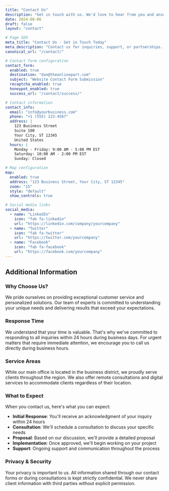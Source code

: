 ```yaml
---
title: "Contact Us"
description: "Get in touch with us. We'd love to hear from you and answer any questions you may have."
date: 2024-08-06
draft: false
layout: "contact"

# Page SEO
meta_title: "Contact Us - Get in Touch Today"
meta_description: "Contact us for inquiries, support, or partnerships. We respond within 24 hours during business days."
canonical_url: "/contact/"

# Contact form configuration
contact_form:
  enabled: true
  destination: "dan@theonlinepart.com"
  subject: "Website Contact Form Submission"
  recaptcha_enabled: true
  honeypot_enabled: true
  success_url: "/contact/success/"

# Contact information
contact_info:
  email: "info@yourbusiness.com"
  phone: "+1 (555) 123-4567"
  address: |
    123 Business Street
    Suite 100
    Your City, ST 12345
    United States
  hours: |
    Monday - Friday: 9:00 AM - 5:00 PM EST
    Saturday: 10:00 AM - 2:00 PM EST
    Sunday: Closed

# Map configuration
map:
  enabled: true
  address: "123 Business Street, Your City, ST 12345"
  zoom: "15"
  style: "default"
  show_controls: true

# Social media links
social_media:
  - name: "LinkedIn"
    icon: "fab fa-linkedin"
    url: "https://linkedin.com/company/yourcompany"
  - name: "Twitter"
    icon: "fab fa-twitter"
    url: "https://twitter.com/yourcompany"
  - name: "Facebook"
    icon: "fab fa-facebook"
    url: "https://facebook.com/yourcompany"
---
```


## Additional Information

### Why Choose Us?

We pride ourselves on providing exceptional customer service and personalized solutions. Our team of experts is committed to understanding your unique needs and delivering results that exceed your expectations.

### Response Time

We understand that your time is valuable. That's why we've committed to responding to all inquiries within 24 hours during business days. For urgent matters that require immediate attention, we encourage you to call us directly during business hours.

### Service Areas

While our main office is located in the business district, we proudly serve clients throughout the region. We also offer remote consultations and digital services to accommodate clients regardless of their location.

### What to Expect

When you contact us, here's what you can expect:

- **Initial Response**: You'll receive an acknowledgment of your inquiry within 24 hours
- **Consultation**: We'll schedule a consultation to discuss your specific needs
- **Proposal**: Based on our discussion, we'll provide a detailed proposal
- **Implementation**: Once approved, we'll begin working on your project
- **Support**: Ongoing support and communication throughout the process

### Privacy & Security

Your privacy is important to us. All information shared through our contact forms or during consultations is kept strictly confidential. We never share client information with third parties without explicit permission.